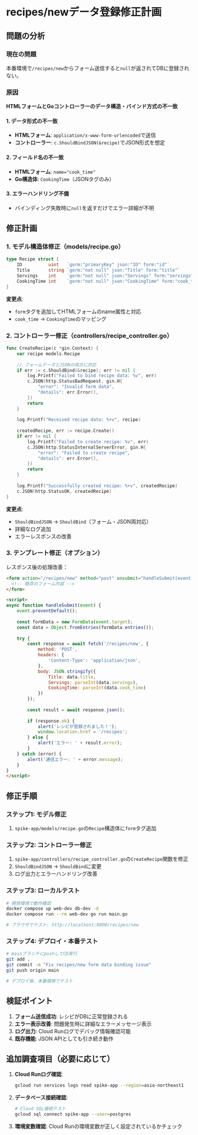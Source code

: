 # recipes/newデータ登録修正計画

## 問題の分析

### 現在の問題
本番環境で`/recipes/new`からフォーム送信すると`null`が返されてDBに登録されない。

### 原因
**HTMLフォームとGoコントローラーのデータ構造・バインド方式の不一致**

#### 1. データ形式の不一致
- **HTMLフォーム**: `application/x-www-form-urlencoded`で送信
- **コントローラー**: `c.ShouldBindJSON(&recipe)`でJSON形式を想定

#### 2. フィールド名の不一致
- **HTMLフォーム**: `name="cook_time"`
- **Go構造体**: `CookingTime`（JSONタグのみ）

#### 3. エラーハンドリング不備
- バインディング失敗時に`null`を返すだけでエラー詳細が不明

## 修正計画

### 1. モデル構造体修正（models/recipe.go）
```go
type Recipe struct {
    ID          uint   `gorm:"primaryKey" json:"ID" form:"id"`
    Title       string `gorm:"not null" json:"Title" form:"title"`
    Servings    int    `gorm:"not null" json:"Servings" form:"servings"`
    CookingTime int    `gorm:"not null" json:"CookingTime" form:"cook_time"`
}
```

**変更点**:
- `form`タグを追加してHTMLフォームのname属性と対応
- `cook_time` → `CookingTime`のマッピング

### 2. コントローラー修正（controllers/recipe_controller.go）
```go
func CreateRecipe(c *gin.Context) {
    var recipe models.Recipe
    
    // フォームデータとJSONの両方に対応
    if err := c.ShouldBind(&recipe); err != nil {
        log.Printf("Failed to bind recipe data: %v", err)
        c.JSON(http.StatusBadRequest, gin.H{
            "error": "Invalid form data", 
            "details": err.Error(),
        })
        return
    }
    
    log.Printf("Received recipe data: %+v", recipe)
    
    createdRecipe, err := recipe.Create()
    if err != nil {
        log.Printf("Failed to create recipe: %v", err)
        c.JSON(http.StatusInternalServerError, gin.H{
            "error": "Failed to create recipe",
            "details": err.Error(),
        })
        return
    }
    
    log.Printf("Successfully created recipe: %+v", createdRecipe)
    c.JSON(http.StatusOK, createdRecipe)
}
```

**変更点**:
- `ShouldBindJSON` → `ShouldBind`（フォーム・JSON両対応）
- 詳細なログ追加
- エラーレスポンスの改善

### 3. テンプレート修正（オプション）
レスポンス後の処理改善：
```html
<form action="/recipes/new" method="post" onsubmit="handleSubmit(event)">
  <!-- 既存のフォーム内容 -->
</form>

<script>
async function handleSubmit(event) {
    event.preventDefault();
    
    const formData = new FormData(event.target);
    const data = Object.fromEntries(formData.entries());
    
    try {
        const response = await fetch('/recipes/new', {
            method: 'POST',
            headers: {
                'Content-Type': 'application/json',
            },
            body: JSON.stringify({
                Title: data.title,
                Servings: parseInt(data.servings),
                CookingTime: parseInt(data.cook_time)
            })
        });
        
        const result = await response.json();
        
        if (response.ok) {
            alert('レシピが登録されました！');
            window.location.href = '/recipes';
        } else {
            alert('エラー: ' + result.error);
        }
    } catch (error) {
        alert('通信エラー: ' + error.message);
    }
}
</script>
```

## 修正手順

### ステップ1: モデル修正
1. `spike-app/models/recipe.go`の`Recipe`構造体に`form`タグ追加

### ステップ2: コントローラー修正
1. `spike-app/controllers/recipe_controller.go`の`CreateRecipe`関数を修正
2. `ShouldBindJSON` → `ShouldBind`に変更
3. ログ出力とエラーハンドリング改善

### ステップ3: ローカルテスト
```bash
# 開発環境で動作確認
docker compose up web-dev db-dev -d
docker compose run --rm web-dev go run main.go

# ブラウザでテスト: http://localhost:8000/recipes/new
```

### ステップ4: デプロイ・本番テスト
```bash
# mainブランチにpushしてCD実行
git add .
git commit -m "Fix recipes/new form data binding issue"
git push origin main

# デプロイ後、本番環境でテスト
```

## 検証ポイント

1. **フォーム送信成功**: レシピがDBに正常登録される
2. **エラー表示改善**: 問題発生時に詳細なエラーメッセージ表示
3. **ログ出力**: Cloud Runログでデバッグ情報確認可能
4. **既存機能**: JSON APIとしても引き続き動作

## 追加調査項目（必要に応じて）

1. **Cloud Runログ確認**:
   ```bash
   gcloud run services logs read spike-app --region=asia-northeast1
   ```

2. **データベース接続確認**:
   ```bash
   # Cloud SQL接続テスト
   gcloud sql connect spike-app --user=postgres
   ```

3. **環境変数確認**:
   Cloud Runの環境変数が正しく設定されているかチェック